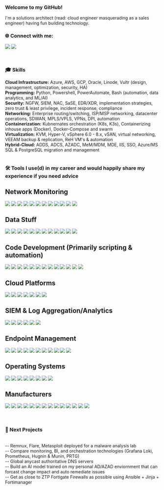 ### Welcome to my GitHub!
I'm a solutions architect (read: cloud engineer masquerading as a sales engineer) having fun building technology.

### 🌐 Connect with me:

<a href="https://www.linkedin.com/in/tavish-roberts-mitchell-427b82122/"><img src="https://img.shields.io/badge/-LinkedIn-0072b1?&style=for-the-badge&logo=linkedin&logoColor=white" /></a>  <a href="mailto:tavish@cloud-security.engineer"><img src="https://img.shields.io/badge/-Email-d14836?style=for-the-badge&logo=gmail&logoColor=white" /></a>

<br>

### 🎓 Skills

  **Cloud Infrastructure:** Azure, AWS, GCP, Oracle, Linode, Vultr (design, management, optimization, security, HA)
  <br>
  **Programming:** Python, Powershell, PowerAutomate, Bash (automation, data analytics, and ML/AI)
  <br>
  **Security:** NGFW, SIEM, NAC, SaSE, EDR/XDR, implementation strategies, zero trust & least privilege, incident response, compliance
  <br>
  **Networking:** Enterprise routing/switching, ISP/MSP networking, datacenter operations, SDWAN, MPLS/VPLS, VPNs, DPI, automation
  <br>
  **Containerization:** Kubnernates orchestration (K8s, K3s), Containerizing inhouse apps (Docker), Docker-Compose and swarm
  <br>
  **Virtualization:** KVM, Hyper-V, vSphere 6.0 - 8.x, vSAN, virtual networking, VEEAM backup & replication, ReH VM's & automation
  <br>
  **Hybrid-Cloud:** ADDS, ADCS, AZADC, MeM/MDM, MDE, IIS, SSO, Azure/MS SQL & PostgreSQL migration and management
  <br>
  <br>

### 🛠 Tools I use(d) in my career and would happily share my experience if you need advice


## Network Monitoring
<div>
    <img src="https://img.shields.io/badge/-Suricata-EF3B2D?&style=for-the-badge&logo=Suricata&logoColor=white" />
    <img src="https://img.shields.io/badge/-Zabbix-EE0000?&style=for-the-badge&logo=Zabbix&logoColor=white" />
    <img src="https://img.shields.io/badge/-Nagios-CC0000?&style=for-the-badge&logo=Nagios&logoColor=white" />
    <img src="https://img.shields.io/badge/-PRTG-1F921F?&style=for-the-badge&logo=PRTG&logoColor=white" />
    <img src="https://img.shields.io/badge/-Prometheus-E6522C?&style=for-the-badge&logo=Prometheus&logoColor=white" />
    <img src="https://img.shields.io/badge/-Grafana%20Loki-FF6B00?&style=for-the-badge&logo=Grafana&logoColor=white" />
    <img src="https://img.shields.io/badge/-Solarwinds-9ACD32?&style=for-the-badge&logo=Solarwinds&logoColor=white" />
    <img src="https://img.shields.io/badge/-Wireshark-1679A7?&style=for-the-badge&logo=Wireshark&logoColor=white" />  
    <img src="https://img.shields.io/badge/-NMAP-ED8B00?&style=for-the-badge&logo=NMAP&logoColor=white" />  
    <img src="https://img.shields.io/badge/-Zebra-00BFFF?&style=for-the-badge" />  
    <img src="https://img.shields.io/badge/-Forti%20IDS%2FIPS-003366?&style=for-the-badge&logo=Fortinet&logoColor=white" />  
    <img src="https://img.shields.io/badge/-iptables-CC0000?&style=for-the-badge" />  
</div>

## Data Stuff
<div>
    <img src="https://img.shields.io/badge/-SSMS-CC2927?&style=for-the-badge&logo=Microsoft%20SQL%20Server&logoColor=white" />
    <img src="https://img.shields.io/badge/-Azure%20Data%20Studio-0078D4?&style=for-the-badge&logo=Microsoft%20Azure&logoColor=white" />
    <img src="https://img.shields.io/badge/-DataGrip-000000?&style=for-the-badge&logo=DataGrip&logoColor=white" />
    <img src="https://img.shields.io/badge/-Redgate-E63209?&style=for-the-badge&logo=Redgate&logoColor=white" />
    <img src="https://img.shields.io/badge/-PostgreSQL-336791?&style=for-the-badge&logo=PostgreSQL&logoColor=white" />
    <img src="https://img.shields.io/badge/-Microsoft%20SQL%20Server-CC2927?&style=for-the-badge&logo=Microsoft%20SQL%20Server&logoColor=white" />
    <img src="https://img.shields.io/badge/-Azure%20SQL%20Database-0078D4?&style=for-the-badge&logo=Microsoft%20Azure&logoColor=white" />
    <img src="https://img.shields.io/badge/-NoSQL-333333?&style=for-the-badge" />
    <img src="https://img.shields.io/badge/-MySQL-4479A1?&style=for-the-badge&logo=MySQL&logoColor=white" />
    <img src="https://img.shields.io/badge/-MongoDB-47A248?&style=for-the-badge&logo=MongoDB&logoColor=white" />
    <img src="https://img.shields.io/badge/-Azure%20Data%20Lake-0089D6?&style=for-the-badge&logo=Microsoft%20Azure&logoColor=white" />  
    <img src="https://img.shields.io/badge/-Power%20BI-F2C811?&style=for-the-badge&logo=Power%20BI&logoColor=white" />  
</div>    

## Code Development (Primarily scripting & automation)
<div>  
    <img src="https://img.shields.io/badge/-Visual%20Studio-5C2D91?&style=for-the-badge&logo=Visual%20Studio&logoColor=white" />
    <img src="https://img.shields.io/badge/-Visual%20Studio%20Code-007ACC?&style=for-the-badge&logo=Visual%20Studio%20Code&logoColor=white" />
    <img src="https://img.shields.io/badge/-Postman-FF6C37?&style=for-the-badge&logo=Postman&logoColor=white" />
    <img src="https://img.shields.io/badge/-Power%20Automate-7DC855?&style=for-the-badge&logo=Power%20Automate&logoColor=white" />  
    <img src="https://img.shields.io/badge/-pandas-150458?&style=for-the-badge&logo=pandas&logoColor=white" />  
    <img src="https://img.shields.io/badge/-numpy-013243?&style=for-the-badge&logo=numpy&logoColor=white" />  
    <img src="https://img.shields.io/badge/-TensorFlow-FF6F00?&style=for-the-badge&logo=TensorFlow&logoColor=white" />  
    <img src="https://img.shields.io/badge/-PyTorch-EE4C2C?&style=for-the-badge&logo=PyTorch&logoColor=white" />  
    <img src="https://img.shields.io/badge/-Python-3776AB?&style=for-the-badge&logo=Python&logoColor=white" />  
    <img src="https://img.shields.io/badge/-Bash-4EAA25?&style=for-the-badge&logo=GNU%20Bash&logoColor=white" />  
    <img src="https://img.shields.io/badge/-PowerShell-5391FE?&style=for-the-badge&logo=PowerShell&logoColor=white" />   
    <img src="https://img.shields.io/badge/-Ansible-EE0000?&style=for-the-badge&logo=Ansible&logoColor=white" />  
    <img src="https://img.shields.io/badge/-Puppet-FFAE00?&style=for-the-badge&logo=Puppet&logoColor=white" />    
</div>

## Cloud Platforms
<div>
    <img src="https://img.shields.io/badge/-Azure-0089D6?&style=for-the-badge&logo=Microsoft%20Azure&logoColor=white" />
    <img src="https://img.shields.io/badge/-AWS-232F3E?&style=for-the-badge&logo=Amazon%20AWS&logoColor=white" />
    <img src="https://img.shields.io/badge/-Google%20Cloud-4285F4?&style=for-the-badge&logo=Google%20Cloud&logoColor=white" />
    <img src="https://img.shields.io/badge/-Oracle%20Cloud-F80000?&style=for-the-badge&logo=Oracle&logoColor=white" />
    <img src="https://img.shields.io/badge/-Linode-00A95C?&style=for-the-badge&logo=Linode&logoColor=white" />
    <img src="https://img.shields.io/badge/-Vultr-007BFC?&style=for-the-badge&logo=Vultr&logoColor=white" />
    <img src="https://img.shields.io/badge/-Digital%20Ocean-0080FF?&style=for-the-badge&logo=Digital%20Ocean&logoColor=white" />
</div>

## SIEM & Log Aggregation/Analytics
<div>
    <img src="https://img.shields.io/badge/-Microsoft_Sentinel-0078D4?&style=for-the-badge&logo=Microsoft&logoColor=white" />
    <img src="https://img.shields.io/badge/-Splunk-000000?&style=for-the-badge&logo=Splunk&logoColor=white" />
    <img src="https://img.shields.io/badge/-Az%20Log%20Analytics-0078D4?&style=for-the-badge&logo=Microsoft%20Azure&logoColor=white" />
    <img src="https://img.shields.io/badge/-Sumo%20Logic-000000?&style=for-the-badge&logo=Sumo%20Logic&logoColor=white" />
    <img src="https://img.shields.io/badge/-Graylog-FFA500?&style=for-the-badge&logo=Graylog&logoColor=white" />
    <img src="https://img.shields.io/badge/-FortiLog-003366?&style=for-the-badge&logo=Fortinet&logoColor=white" />
</div>

## Endpoint Management
<div>
    <img src="https://img.shields.io/badge/-Microsoft_XDR-00A4EF?&style=for-the-badge&logo=Microsoft&logoColor=white" />
    <img src="https://img.shields.io/badge/-VMware%20Workspace%20ONE-007DB3?&style=for-the-badge&logo=VMware&logoColor=white" />
    <img src="https://img.shields.io/badge/-VMware%20Horizon-607078?&style=for-the-badge&logo=VMware&logoColor=white" />
    <img src="https://img.shields.io/badge/-Active%20Directory-0072C6?&style=for-the-badge&logo=Windows&logoColor=white" />
    <img src="https://img.shields.io/badge/-CrowdStrike-FF8200?&style=for-the-badge&logo=CrowdStrike&logoColor=white" />
    <img src="https://img.shields.io/badge/-SentinelOne-000000?&style=for-the-badge&logo=SentinelOne&logoColor=white" />
    <img src="https://img.shields.io/badge/-Carbon%20Black-000000?&style=for-the-badge&logo=Carbon%20Black&logoColor=white" />
    <img src="https://img.shields.io/badge/-Bitdefender-ED1C24?&style=for-the-badge&logo=Bitdefender&logoColor=white" />
    <img src="https://img.shields.io/badge/-FortiXDR-003366?&style=for-the-badge&logo=Fortinet&logoColor=white" />
    <img src="https://img.shields.io/badge/-Cylance-005A2B?&style=for-the-badge&logo=Cylance&logoColor=white" />
    <img src="https://img.shields.io/badge/-Tenable.io-1489F7?&style=for-the-badge" />    
</div>

## Operating Systems
<div> 
    <img src="https://img.shields.io/badge/-ReH%20Enterprise-EE0000?&style=for-the-badge&logo=Red%20Hat&logoColor=white" />
    <img src="https://img.shields.io/badge/-Debian-A81D33?&style=for-the-badge&logo=Debian&logoColor=white" />
    <img src="https://img.shields.io/badge/-Ubuntu-E95420?&style=for-the-badge&logo=Ubuntu&logoColor=white" />
    <img src="https://img.shields.io/badge/-Kali-557C94?&style=for-the-badge&logo=Kali%20Linux&logoColor=white" />
    <img src="https://img.shields.io/badge/-Windows-0078D6?&style=for-the-badge&logo=Windows%20Server&logoColor=white" />
    <img src="https://img.shields.io/badge/-Arch-1793D1?&style=for-the-badge&logo=Arch%20Linux&logoColor=white" />
    <img src="https://img.shields.io/badge/-Gentoo-54487A?&style=for-the-badge&logo=Gentoo%20Linux&logoColor=white" />
    <img src="https://img.shields.io/badge/-FreeBSD-AB2B28?&style=for-the-badge&logo=FreeBSD&logoColor=white" />
</div>

## Manufacturers
<div>
    <img src="https://img.shields.io/badge/-Cisco-1BA0D7?&style=for-the-badge&logo=Cisco&logoColor=white" />
    <img src="https://img.shields.io/badge/-Juniper-006DB6?&style=for-the-badge&logo=Juniper%20Networks&logoColor=white" />
    <img src="https://img.shields.io/badge/-Checkpoint-000000?&style=for-the-badge&logo=Checkpoint&logoColor=white" />
    <img src="https://img.shields.io/badge/-Fortinet-EE3124?&style=for-the-badge&logo=Fortinet&logoColor=white" />
    <img src="https://img.shields.io/badge/-Palo%20Alto-005B94?&style=for-the-badge&logo=Palo%20Alto%20Networks&logoColor=white" />
    <img src="https://img.shields.io/badge/-Ubiquiti-0551B6?&style=for-the-badge&logo=Ubiquiti&logoColor=white" />
    <img src="https://img.shields.io/badge/-Barracuda-2E6A8F?&style=for-the-badge&logo=Barracuda%20Networks&logoColor=white" />
    <img src="https://img.shields.io/badge/-Ciena-003366?&style=for-the-badge&logo=Ciena&logoColor=white" />
    <img src="https://img.shields.io/badge/-World%20Wide%20Packets-ED1C24?&style=for-the-badge" />
    <img src="https://img.shields.io/badge/-Huawei-FF0000?&style=for-the-badge&logo=Huawei&logoColor=white" />
    <img src="https://img.shields.io/badge/-Sophos-333333?&style=for-the-badge&logo=Sophos&logoColor=white" />
    <img src="https://img.shields.io/badge/-PFsense-333333?&style=for-the-badge" />
    <img src="https://img.shields.io/badge/-Aruba-009688?&style=for-the-badge&logo=Aruba&logoColor=white" />
    <img src="https://img.shields.io/badge/-Extreme%20Networks-004C7D?&style=for-the-badge&logo=Extreme%20Networks&logoColor=white" />
</div>

<br>
<br>

### 📘 Next Projects

<br>
-- Remnux, Flare, Metasploit deployed for a malware analysis lab  
<br>
-- Compare monitoring, BI, and orchestration technologies (Grafana Loki, Prometheus, Hugnin & Munin, PRTG)  
<br>
-- Global anycast authoritative DNS servers  
<br>
-- Build an AI model trained on my personal AD/AZAD enviornment that can forcast change impact and auto remediate issues  
<br>
-- Get as close to ZTP Fortigate Firewalls as possible using Ansible + Jinja + Fortimanager

